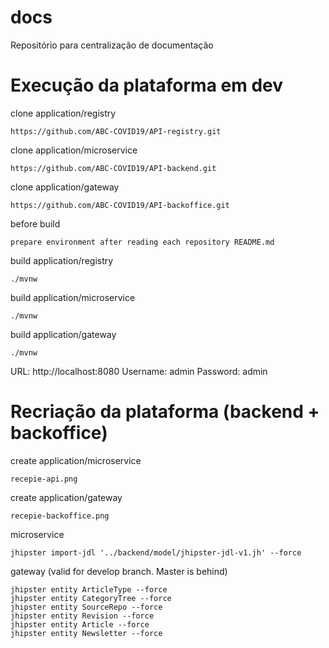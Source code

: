 # docs
Repositório para centralização de documentação

# Execução da plataforma em dev

clone application/registry

    https://github.com/ABC-COVID19/API-registry.git

clone application/microservice

    https://github.com/ABC-COVID19/API-backend.git
    
clone application/gateway

    https://github.com/ABC-COVID19/API-backoffice.git

before build

    prepare environment after reading each repository README.md

build application/registry

    ./mvnw
    
build application/microservice

    ./mvnw
    
build application/gateway

    ./mvnw
    
URL: http://localhost:8080
Username: admin
Password: admin
    
# Recriação da plataforma (backend + backoffice)

create application/microservice

    recepie-api.png

create application/gateway

    recepie-backoffice.png

microservice
    
    jhipster import-jdl '../backend/model/jhipster-jdl-v1.jh' --force

gateway (valid for develop branch. Master is behind)

    jhipster entity ArticleType --force
    jhipster entity CategoryTree --force
    jhipster entity SourceRepo --force
    jhipster entity Revision --force
    jhipster entity Article --force
    jhipster entity Newsletter --force
    
